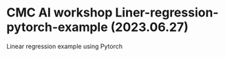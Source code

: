 # CMC AI workshop Liner-regression-pytorch-example (2023.06.27)
Linear regression example using Pytorch
